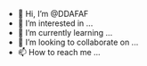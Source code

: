 - 👋 Hi, I’m @DDAFAF
- 👀 I’m interested in ...
- 🌱 I’m currently learning ...
- 💞️ I’m looking to collaborate on ...
- 📫 How to reach me ...

<!---
DDAFAF/DDAFAF is a ✨ special ✨ repository because its `README.md` (this file) appears on your GitHub profile.
You can click the Preview link to take a look at your changes.
--->
